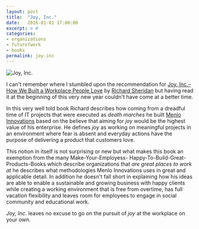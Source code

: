 ```yaml
---
layout: post
title:  "Joy, Inc."
date:   2016-01-01 17:00:00
excerpt: > #
categories:
- organizations
- futurofwork
- books
permalink: joy-inc
---
```


![Joy, Inc.](https://farm6.staticflickr.com/5754/23810492540_866c66dfd4_k_d.jpg)

I can't remember where I stumbled upon the recommendation for [Joy, Inc.–How We Built a Workplace People Love](http://amzn.to/1PAZgMU) 
by [Richard Sheridan](https://twitter.com/menloprez) but having read it at the beginning of this very new year couldn't
have come at a better time.

In this very well told book Richard describes how coming from a dreadful time of IT projects that were executed as
*death marches* he built [Menlo Innovations](https://www.menloinnovations.com/) based on the believe that aiming for 
*joy* would be the highest value of his enterprise. He defines *joy* as working on meaningful projects in an environment
where fear is absent and everyday actions have the purpose of delivering a product that customers love. 

This notion in itself is not surprising or new but what makes this book an exemption from the many Make-Your-Employess-
Happy-To-Build-Great-Products-Books which describe organizations that *are great places to work at* he describes what
 methodologies Menlo Innovations uses in great and applicable detail. In addition he doesn't fall short in explaining 
 how his ideas are able to enable a sustainable and growing business with happy clients while creating a working 
 environment that is free from overtime, has full vacation flexibility and leaves room for employees to engage in social 
 community and educational work.
 
*Joy, Inc.* leaves no excuse to go on the pursuit of *joy* at the workplace on your own.
